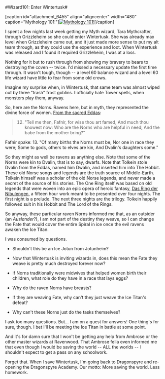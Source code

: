 #Wizard101: Enter Wintertusk#

[caption id="attachment\_6455" align="aligncenter" width="480" caption="Mythology 101!"][![](http://westkarana.com/wp-content/uploads/2011/08/WizardGraphicalClient-2011-08-14-10-54-41-14-480x360.jpg "Mythology 101!")](http://westkarana.com/wp-content/uploads/2011/08/WizardGraphicalClient-2011-08-14-10-54-41-14.jpg)[/caption]

I spent a few nights last week getting my Myth wizard, Tara Mythcrafter, through Grizzleheim so she could enter Wintertusk. She was already max level when Grizzleheim came out, and it just made more sense to put my alt team through, as they could use the experience and loot. When Wintertusk was released and I found it required Grizzleheim, I was at a loss.

Nothing for it but to rush through from showing my bravery to bears to destroying the coven -- twice. I'd missed a necessary update the first time through. It wasn't tough, though -- a level 60 balance wizard and a level 60 life wizard have little to fear from some old crows.

Imagine my surprise when, in Wintertusk, that same team was almost wiped out by three "trash" frost goblins. I officially hate Tower spells, when monsters play them, anyway.

So, here are the Norns. Ravens here, but in myth, they represented the divine force of women. [From the sacred Eddas](http://en.wikipedia.org/wiki/Norns):


> 12. "Tell me then, Fafnir,
for wise thou art famed,
And much thou knowest now:
Who are the Norns
who are helpful in need,
And the babe from the mother bring?"

Fafnir spake:
13. "Of many births
the Norns must be,
Nor one in race they were;
Some to gods, others
to elves are kin,
And Dvalin's daughters some."



So they might as well be ravens as anything else. Note that some of the Norns were kin to Dvalin, that is to say, dwarfs. Note that Tolkein stole Dvalin from the Eddas, named him Dwalin, and inserted him into The Hobbit. These old Norse songs and legends are the truth source of Middle-Earth. Tolkein himself was a scholar of the old Norse legends, and never made a secret of the source of his stories. The One Ring itself was based on old legends that were woven into an epic opera of heroic fantasy, [Das Ring der Nibulengen](http://en.wikipedia.org/wiki/Der_Ring_des_Nibelungen), a fifteen hour work meant to be presented over four nights. The first night is a prelude. The next three nights are the trilogy. Tolkein happily followed suit in his Hobbit and The Lord of the Rings.

So anyway, these particular raven Norns informed me that, as an outsider (an *Auslander*?), I am not part of the destiny they weave, so I can change the Fate that would cover the entire Spiral in ice once the evil ravens awaken the Ice Titan.

I was consumed by questions.


 * Shouldn't this be an Ice Jotun from Jotunheim?

 * Now that Wintertusk is inviting wizards in, does this mean the Fate they weave is pretty much destroyed forever now?

 * If Norns traditionally were midwives that helped women birth their children, what role do they have in a race that lays eggs?

 * Why do the raven Norns have breasts?

 * If they are weaving Fate, why can't they just weave the Ice Titan's defeat?

 * Why can't these Norns just do the tasks themselves?




I ask too many questions. But... I am on a quest for answers! One thing's for sure, though. I bet I'll be meeting the Ice Titan in battle at some point.

And it's for damn sure that I won't be getting any help from Ambrose or the other master wizards at Ravenwood. That Ambrose fella even informed me that even though I would be saving the world -- ALL the worlds -- I shouldn't expect to get a pass on any schoolwork.

Forget that. When I save Wintertusk, I'm going back to Dragonspyre and re-opening the Dragonspyre Academy. Our motto: More saving the world. Less homework.

